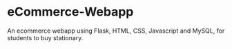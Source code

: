 # eCommerce-Webapp
An ecommerce webapp using Flask, HTML, CSS, Javascript and MySQL, for students to buy stationary.
